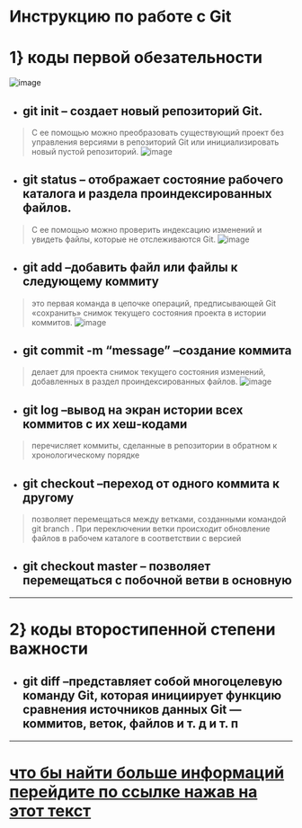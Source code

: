 # __Инструкцию по работе с Git__
# 1} коды первой обезательности
![image](1.jpg)
* ## __git init__ – создает новый репозиторий Git.
> С ее помощью можно преобразовать существующий проект без управления версиями в репозиторий Git или инициализировать новый пустой репозиторий.
![image](2.jpg)
* ## __git status__ – отображает состояние рабочего каталога и раздела проиндексированных файлов.
> С ее помощью можно проверить индексацию изменений и увидеть файлы, которые не отслеживаются Git.
![image](3.jpg)
* ## __git add__ –добавить файл или файлы к следующему коммиту
> это первая команда в цепочке операций, предписывающей Git «сохранить» снимок текущего состояния проекта в истории коммитов.
![image](4.jpg)
* ## __git commit__ -m “message” –создание коммита
> делает для проекта снимок текущего состояния изменений, добавленных в раздел проиндексированных файлов. 
![image](5.jpg)
* ## __git log__ –вывод на экран истории всех коммитов с их хеш-кодами
> перечисляет коммиты, сделанные в репозитории в обратном к хронологическому порядке 
* ## __git checkout__ –переход от одного коммита к другому
> позволяет перемещаться между ветками, созданными командой git branch . При переключении ветки происходит обновление файлов в рабочем каталоге в соответствии с версией
* ## __git checkout master__ – позволяет перемещаться с побочной ветви в основную
___
# 2} коды второстипенной степени важности
* ## __git diff__ –представляет собой многоцелевую команду Git, которая инициирует функцию сравнения источников данных Git — коммитов, веток, файлов и т. д и т. п
___
# [что бы найти больше информаций перейдите по ссылке нажав на этот текст](https://git-scm.com/book/ru/v2/%D0%9F%D1%80%D0%B8%D0%BB%D0%BE%D0%B6%D0%B5%D0%BD%D0%B8%D0%B5-C%3A-%D0%9A%D0%BE%D0%BC%D0%B0%D0%BD%D0%B4%D1%8B-Git-%D0%9E%D1%81%D0%BD%D0%BE%D0%B2%D0%BD%D1%8B%D0%B5-%D0%BA%D0%BE%D0%BC%D0%B0%D0%BD%D0%B4%D1%8B)